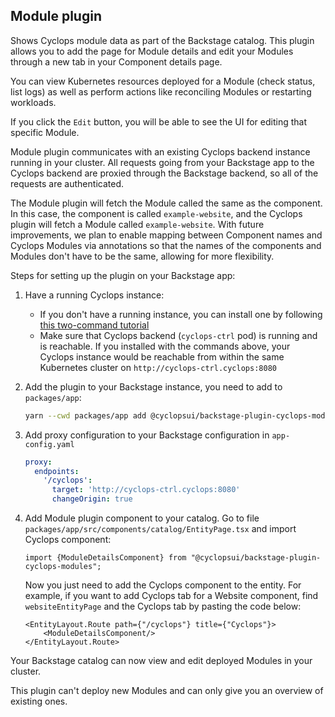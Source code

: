 ## Module plugin

Shows Cyclops module data as part of the Backstage catalog. This plugin allows you to add the page for Module details and edit your Modules through a new tab in your Component details page.

You can view Kubernetes resources deployed for a Module (check status, list logs) as well as perform actions like reconciling Modules or restarting workloads.

If you click the `Edit` button, you will be able to see the UI for editing that specific Module.

Module plugin communicates with an existing Cyclops backend instance running in your cluster. All requests going from your Backstage app to the Cyclops backend are proxied through the Backstage backend, so all of the requests are authenticated.

The Module plugin will fetch the Module called the same as the component. In this case, the component is called `example-website`, and the Cyclops plugin will fetch a Module called `example-website`. With future improvements, we plan to enable mapping between Component names and Cyclops Modules via annotations so that the names of the components and Modules don't have to be the same, allowing for more flexibility.

Steps for setting up the plugin on your Backstage app:

1. Have a running Cyclops instance:
    - If you don't have a running instance, you can install one by following [this two-command tutorial](https://cyclops-ui.com/docs/installation/install/manifest/)
    - Make sure that Cyclops backend (`cyclops-ctrl` pod) is running and is reachable. If you installed with the commands above, your Cyclops instance would be reachable from within the same Kubernetes cluster on `http://cyclops-ctrl.cyclops:8080`
2. Add the plugin to your Backstage instance, you need to add to `packages/app`:

    ```bash
    yarn --cwd packages/app add @cyclopsui/backstage-plugin-cyclops-modules
    ```

3. Add proxy configuration to your Backstage configuration in `app-config.yaml`

    ```yaml
    proxy:
      endpoints:
        '/cyclops':
          target: 'http://cyclops-ctrl.cyclops:8080'
          changeOrigin: true
    ```

4. Add Module plugin component to your catalog. Go to file `packages/app/src/components/catalog/EntityPage.tsx` and import Cyclops component:

    ```tsx
    import {ModuleDetailsComponent} from "@cyclopsui/backstage-plugin-cyclops-modules";
    ```

   Now you just need to add the Cyclops component to the entity. For example, if you want to add Cyclops tab for a Website component, find `websiteEntityPage` and the Cyclops tab by pasting the code below:

    ```tsx
    <EntityLayout.Route path={"/cyclops"} title={"Cyclops"}>
    	<ModuleDetailsComponent/>
    </EntityLayout.Route>
    ```


Your Backstage catalog can now view and edit deployed Modules in your cluster.

This plugin can't deploy new Modules and can only give you an overview of existing ones.